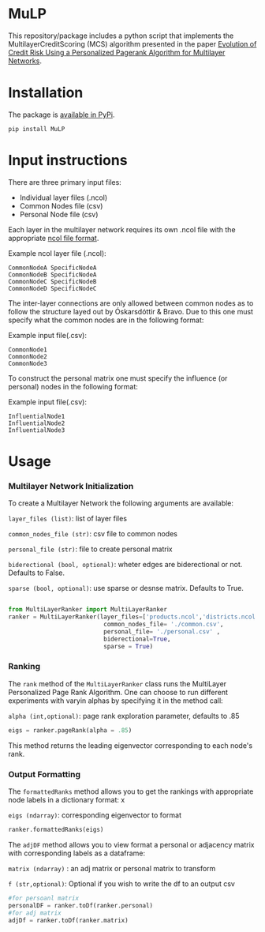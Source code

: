 # MuLP

This repository/package includes a python script that implements the MultilayerCreditScoring (MCS) algorithm presented in the paper [Evolution of Credit Risk Using a Personalized Pagerank Algorithm for Multilayer Networks](https://arxiv.org/abs/2005.12418).

# Installation

The package is [available in PyPi](https://pypi.org/project/MuLP/).

```
pip install MuLP
```

# Input instructions

There are three primary input files: 

* Individual layer files (.ncol)
* Common Nodes file (csv)
* Personal Node file (csv)

Each layer in the multilayer network requires its own .ncol file with the appropriate [ncol file format](http://lgl.sourceforge.net).

Example ncol layer file (.ncol):

```
CommonNodeA SpecificNodeA
CommonNodeB SpecificNodeA
CommonNodeC SpecificNodeB
CommonNodeD SpecificNodeC
```

The inter-layer connections are only allowed between common nodes as to follow the structure layed out by Óskarsdóttir & Bravo. Due to this one must specify what the common nodes are in the following format:

Example input file(.csv): 
```
CommonNode1
CommonNode2
CommonNode3
```
To construct the personal matrix one must specify the influence (or personal) nodes in the following format: 

Example input file(.csv): 

```
InfluentialNode1
InfluentialNode2
InfluentialNode3
```

# Usage 

### Multilayer Network Initialization
To create a Multilayer Network the following arguments are available: 

```layer_files (list)```: list of layer files 

```common_nodes_file (str)```: csv file to common nodes 

```personal_file (str)```: file to create personal matrix 

```biderectional (bool, optional)```: wheter edges are biderectional or not. Defaults to False.

```sparse (bool, optional)```: use sparse or desnse matrix. Defaults to True.

```python

from MultiLayerRanker import MultiLayerRanker
ranker = MultiLayerRanker(layer_files=['products.ncol','districts.ncol'],
                           common_nodes_file= './common.csv',
                           personal_file= './personal.csv' ,
                           biderectional=True,
                           sparse = True)
```
### Ranking

The ```rank``` method of the ```MultiLayerRanker``` class runs the 
MultiLayer Personalized Page Rank Algorithm. One can choose to run different experiments with varyin alphas by specifying it in the method call: 

```alpha (int,optional)```: page rank exploration parameter, defaults to .85  

```python
eigs = ranker.pageRank(alpha = .85)
```

This method returns the leading eigenvector corresponding to each node's rank. 

### Output Formatting

The ```formattedRanks``` method allows you to get the rankings with appropriate node labels in a dictionary format: x
 

```eigs (ndarray)```: corresponding eigenvector to format 

```python
ranker.formattedRanks(eigs)
```

The  ```adjDF``` method allows you to view format a personal or adjacency matrix with corresponding labels as a dataframe: 

```matrix (ndarray)``` : an adj matrix or personal matrix to transform

```f (str,optional)```: Optional if you wish to write the df to an output csv

```python 
#for persoanl matrix
personalDF = ranker.toDf(ranker.personal)
#for adj matrix
adjDf = ranker.toDf(ranker.matrix)
```






